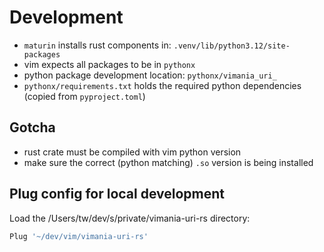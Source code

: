 # Development
- `maturin` installs rust components in: `.venv/lib/python3.12/site-packages`
- vim expects all packages to be in `pythonx`
- python package development location: `pythonx/vimania_uri_`
- `pythonx/requirements.txt` holds the required python dependencies (copied from `pyproject.toml`)

## Gotcha
- rust crate must be compiled with vim python version
- make sure the correct (python matching) `.so` version is being installed

## Plug config for local development
Load the /Users/tw/dev/s/private/vimania-uri-rs directory:
```bash
Plug '~/dev/vim/vimania-uri-rs'
```
